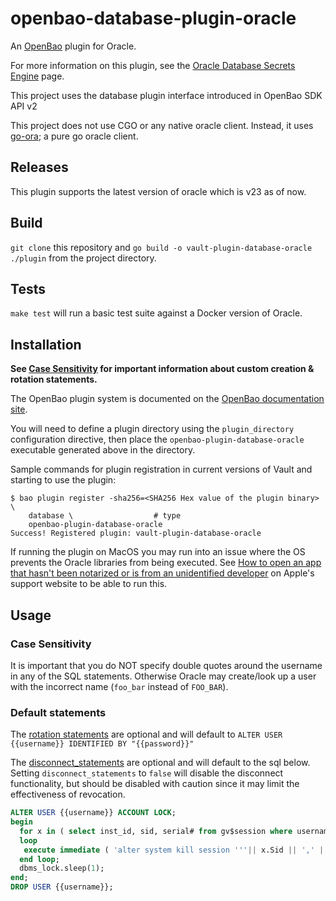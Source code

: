 # openbao-database-plugin-oracle

An [OpenBao](https://www.openbao.org) plugin for Oracle.

For more information on this plugin, see the [Oracle Database Secrets Engine](https://developer.hashicorp.com/vault/docs/secrets/databases/oracle) page.

This project uses the database plugin interface introduced in OpenBao SDK API v2

This project does not use CGO or any native oracle client. Instead, it uses [go-ora](https://github.com/sijms/go-ora/v2); a pure go oracle client.

## Releases

This plugin supports the latest version of oracle which is v23 as of now.


## Build

`git clone` this repository and `go build -o vault-plugin-database-oracle ./plugin` from the project directory.

## Tests

`make test` will run a basic test suite against a Docker version of Oracle.

## Installation

**See [Case Sensitivity](#case-sensitivity) for important information about custom creation & rotation statements.**

The OpenBao plugin system is documented on the [OpenBao documentation site](https://openbao.org/docs/plugins/).

You will need to define a plugin directory using the `plugin_directory` configuration directive, then place the
`openbao-plugin-database-oracle` executable generated above in the directory.

Sample commands for plugin registration in current versions of Vault and starting to use the plugin:

```shell-session
$ bao plugin register -sha256=<SHA256 Hex value of the plugin binary> \
    database \                  # type
    openbao-plugin-database-oracle
Success! Registered plugin: vault-plugin-database-oracle
```

If running the plugin on MacOS you may run into an issue where the OS prevents the Oracle libraries from being executed.
See [How to open an app that hasn't been notarized or is from an unidentified developer](https://support.apple.com/en-us/HT202491)
on Apple's support website to be able to run this.

## Usage

### Case Sensitivity

It is important that you do NOT specify double quotes around the username in any of the SQL statements.
Otherwise Oracle may create/look up a user with the incorrect name (`foo_bar` instead of `FOO_BAR`).

### Default statements

The [rotation statements](https://openbao.org/docs/secrets/databases/custom/#:~:text=Expiration.Statements.Commands-,rotation_statements,-UpdateUserRequest.Password.Statements) are optional
and will default to `ALTER USER {{username}} IDENTIFIED BY "{{password}}"`

The [disconnect_statements](https://openbao.org/docs/secrets/databases/custom/#:~:text=revocation_statements) are optional and will default to the sql below. Setting `disconnect_statements` to `false` will disable the disconnect functionality, but should be disabled with caution since it may limit the effectiveness of revocation.

```sql
ALTER USER {{username}} ACCOUNT LOCK;
begin
  for x in ( select inst_id, sid, serial# from gv$session where username="{{username}}" )
  loop
   execute immediate ( 'alter system kill session '''|| x.Sid || ',' || x.Serial# || '@' || x.inst_id ''' immediate' );
  end loop;
  dbms_lock.sleep(1);
end;
DROP USER {{username}};
```
